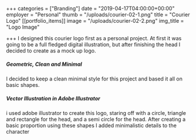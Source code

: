 +++
categories = ["Branding"]
date = "2019-04-17T04:00:00+00:00"
employer = "Personal"
thumb = "/uploads/courier-02-1.png"
title = "Courier Logo"
[[portfolio_items]]
image = "/uploads/courier-02-2.png"
img_title = "Logo Image"

+++
I designed this courier logo first as a personal project. At first it was going to be a full fledged digital illustration, but after finishing the head I decided to create as a mock up logo. 

##### Geometric, Clean and Minimal

I decided to keep a clean minimal style for this project and based it all on basic shapes.

##### Vector Illustration in Adobe Illustrator

 i used adobe illustrator to create this logo, staring off with a circle, triangle and rectangle for the head, and a semi circle for the head. After creating a basic proportion using these shapes I added minimalistic details to the character